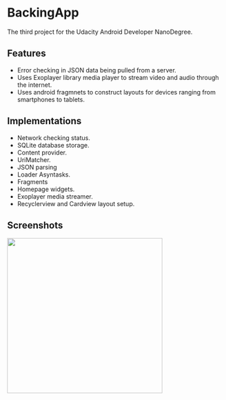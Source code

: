 # BackingApp

The third project for the Udacity Android Developer NanoDegree.

## Features

- Error checking in JSON data being pulled from a server.
- Uses Exoplayer library media player to stream video and audio through the internet.
- Uses android fragmnets to construct layouts for devices ranging from smartphones to  tablets.

## Implementations

- Network checking status.
- SQLite database storage.
- Content provider.
- UriMatcher.
- JSON parsing
- Loader Asyntasks.
- Fragments
- Homepage widgets.
- Exoplayer media streamer.
- Recyclerview and Cardview layout setup.

## Screenshots
<img src="https://user-images.githubusercontent.com/20021751/38478914-bb168388-3b70-11e8-93c3-b122e298990f.png" width="360">

